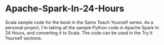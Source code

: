 # Apache-Spark-In-24-Hours
Scala sample code for the book in the Sams Teach Yourself series.
As a personal project, I'm taking all the sample Python code in Apache Spark In 24 Hours, and converting it to Scala.
The code can be used in the Try It Yourself sections.
